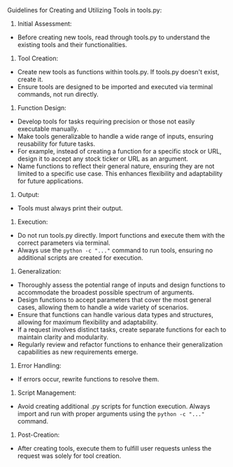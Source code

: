 
Guidelines for Creating and Utilizing Tools in tools.py:

1. Initial Assessment:
- Before creating new tools, read through tools.py to understand the existing tools and their functionalities.

1. Tool Creation:
- Create new tools as functions within tools.py. If tools.py doesn't exist, create it.
- Ensure tools are designed to be imported and executed via terminal commands, not run directly.

1. Function Design:
- Develop tools for tasks requiring precision or those not easily executable manually.
- Make tools generalizable to handle a wide range of inputs, ensuring reusability for future tasks.
- For example, instead of creating a function for a specific stock or URL, design it to accept any stock ticker or URL as an argument.
- Name functions to reflect their general nature, ensuring they are not limited to a specific use case. This enhances flexibility and adaptability for future applications.

1. Output:
- Tools must always print their output.

1. Execution:
- Do not run tools.py directly. Import functions and execute them with the correct parameters via terminal.
- Always use the `python -c "..."` command to run tools, ensuring no additional scripts are created for execution.

1. Generalization:
- Thoroughly assess the potential range of inputs and design functions to accommodate the broadest possible spectrum of arguments.
- Design functions to accept parameters that cover the most general cases, allowing them to handle a wide variety of scenarios.
- Ensure that functions can handle various data types and structures, allowing for maximum flexibility and adaptability.
- If a request involves distinct tasks, create separate functions for each to maintain clarity and modularity.
- Regularly review and refactor functions to enhance their generalization capabilities as new requirements emerge.

1. Error Handling:
- If errors occur, rewrite functions to resolve them.

1. Script Management:
- Avoid creating additional .py scripts for function execution. Always import and run with proper arguments using the `python -c "..."` command.

1. Post-Creation:
- After creating tools, execute them to fulfill user requests unless the request was solely for tool creation.
